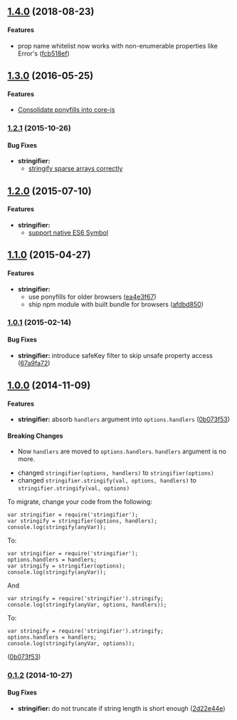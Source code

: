 ## [1.4.0](https://github.com/twada/stringifier/releases/tag/v1.4.0) (2018-08-23)


#### Features

* prop name whitelist now works with non-enumerable properties like Error's ([fcb518ef](https://github.com/twada/stringifier/commit/fcb518eff7a20a8dba98ff3356eb8edbb30a093a))


## [1.3.0](https://github.com/twada/stringifier/releases/tag/v1.3.0) (2016-05-25)


#### Features

* [Consolidate ponyfills into core-js](https://github.com/twada/stringifier/pull/6)


### [1.2.1](https://github.com/twada/stringifier/releases/tag/v1.2.1) (2015-10-26)


#### Bug Fixes

* **stringifier:**
  * [stringify sparse arrays correctly](https://github.com/twada/stringifier/pull/5)


## [1.2.0](https://github.com/twada/stringifier/releases/tag/v1.2.0) (2015-07-10)


#### Features

* **stringifier:** 
  * [support native ES6 Symbol](https://github.com/twada/stringifier/pull/3)


## [1.1.0](https://github.com/twada/stringifier/releases/tag/v1.1.0) (2015-04-27)


#### Features

* **stringifier:**
  * use ponyfills for older browsers ([ea4e3f67](https://github.com/twada/stringifier/commit/ea4e3f673592fce8c57b49362100dc888038024e))
  * ship npm module with built bundle for browsers ([afdbd850](https://github.com/twada/stringifier/commit/afdbd850de3be0e5d40d3b574b4c0940ce2b5144))


### [1.0.1](https://github.com/twada/stringifier/releases/tag/v1.0.1) (2015-02-14)


#### Bug Fixes

* **stringifier:** introduce safeKey filter to skip unsafe property access ([67a9fa72](https://github.com/twada/stringifier/commit/67a9fa725c7602f948772f4f5f5a74806809ee34))


## [1.0.0](https://github.com/twada/stringifier/releases/tag/v1.0.0) (2014-11-09)


#### Features

* **stringifier:** absorb `handlers` argument into `options.handlers` ([0b073f53](https://github.com/twada/stringifier/commit/0b073f535eb0e99e97938c6101d8d2086f53a1df))


#### Breaking Changes

* Now `handlers` are moved to `options.handlers`. `handlers` argument is no more.

- changed `stringifier(options, handlers)` to `stringifier(options)`
- changed `stringifier.stringify(val, options, handlers)` to `stringifier.stringify(val, options)`

To migrate, change your code from the following:

```
var stringifier = require('stringifier');
var stringify = stringifier(options, handlers);
console.log(stringify(anyVar));
```

To:

```
var stringifier = require('stringifier');
options.handlers = handlers;
var stringify = stringifier(options);
console.log(stringify(anyVar));
```

And

```
var stringify = require('stringifier').stringify;
console.log(stringify(anyVar, options, handlers));
```

To:

```
var stringify = require('stringifier').stringify;
options.handlers = handlers;
console.log(stringify(anyVar, options));
```

 ([0b073f53](https://github.com/twada/stringifier/commit/0b073f535eb0e99e97938c6101d8d2086f53a1df))


### [0.1.2](https://github.com/twada/stringifier/releases/tag/v0.1.2) (2014-10-27)


#### Bug Fixes

* **stringifier:** do not truncate if string length is short enough ([2d22e44e](https://github.com/twada/stringifier/commit/2d22e44e15ea8c3eb5aae70dc6067de9b1878115))


